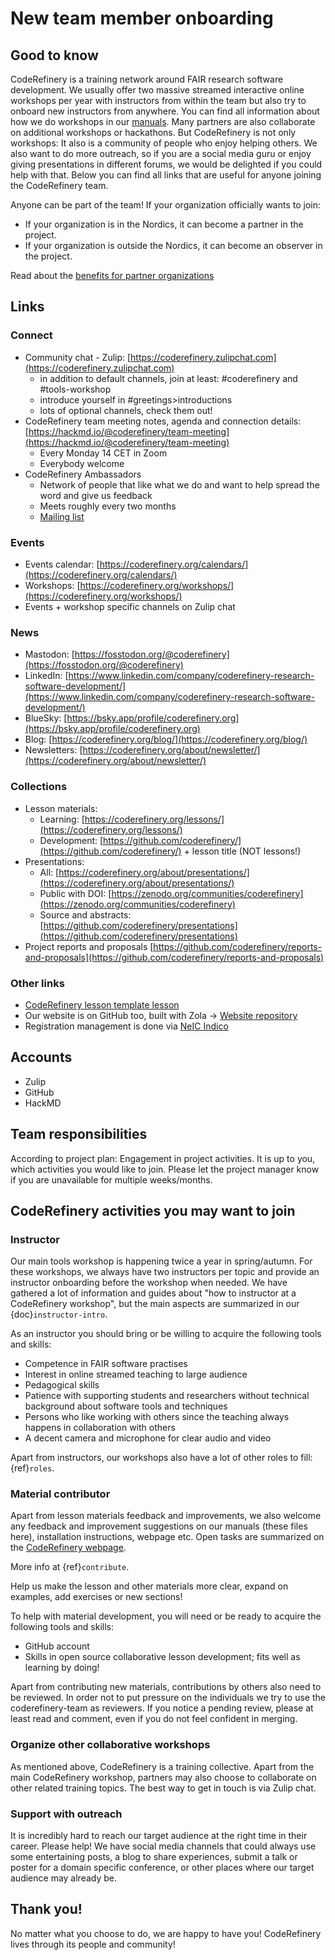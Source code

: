 # New team member onboarding 

## Good to know

CodeRefinery is a training network around FAIR research software development. We usually offer two massive streamed interactive online workshops per year with instructors from within the team but also try to onboard new instructors from anywhere. You can find all information about how we do workshops in our [manuals](https://coderefinery.github.io/manuals). Many partners are also collaborate on additional workshops or hackathons. But CodeRefinery is not only workshops: It also is a community of people who enjoy helping others. We also want to do more outreach, so if you are a social media guru or enjoy giving presentations in different forums, we would be delighted if you could help with that. Below you can find all links that are useful for anyone joining the CodeRefinery team.

Anyone can be part of the team! If your organization officially wants to join:
- If your organization is in the Nordics, it can become a partner in the project. 
- If your organization is outside the Nordics, it can become an observer in the project. 

Read about the [benefits for partner organizations](https://github.com/coderefinery/reports-and-proposals/blob/main/phase-4-proposal/info_for_new_organizations.md)


## Links

### Connect

- Community chat - Zulip: [https://coderefinery.zulipchat.com](https://coderefinery.zulipchat.com)
    - in addition to default channels, join at least: #coderefinery and #tools-workshop
    - introduce yourself in #greetings>introductions
    - lots of optional channels, check them out!
- CodeRefinery team meeting notes, agenda and connection details: [https://hackmd.io/@coderefinery/team-meeting](https://hackmd.io/@coderefinery/team-meeting)
    - Every Monday 14 CET in Zoom
    - Everybody welcome
- CodeRefinery Ambassadors
    - Network of people that like what we do and want to help spread the word and give us feedback
    - Meets roughly every two months
    - [Mailing list](https://postit.csc.fi/sympa/subscribe/coderefinery-ambassadors/)

### Events

- Events calendar: [https://coderefinery.org/calendars/](https://coderefinery.org/calendars/)
- Workshops: [https://coderefinery.org/workshops/](https://coderefinery.org/workshops/)
- Events + workshop specific channels on Zulip chat

### News 

- Mastodon: [https://fosstodon.org/@coderefinery](https://fosstodon.org/@coderefinery)
- LinkedIn: [https://www.linkedin.com/company/coderefinery-research-software-development/](https://www.linkedin.com/company/coderefinery-research-software-development/)
- BlueSky: [https://bsky.app/profile/coderefinery.org](https://bsky.app/profile/coderefinery.org)
- Blog: [https://coderefinery.org/blog/](https://coderefinery.org/blog/)
- Newsletters: [https://coderefinery.org/about/newsletter/](https://coderefinery.org/about/newsletter/)

### Collections

- Lesson materials: 
    - Learning: [https://coderefinery.org/lessons/](https://coderefinery.org/lessons/)
    - Development: [https://github.com/coderefinery/](https://github.com/coderefinery/) + lesson title (NOT lessons!)
- Presentations: 
    - All: [https://coderefinery.org/about/presentations/](https://coderefinery.org/about/presentations/)
    - Public with DOI: [https://zenodo.org/communities/coderefinery](https://zenodo.org/communities/coderefinery)
    - Source and abstracts: [https://github.com/coderefinery/presentations](https://github.com/coderefinery/presentations)
- Project reports and proposals [https://github.com/coderefinery/reports-and-proposals](https://github.com/coderefinery/reports-and-proposals)

### Other links

- [CodeRefinery lesson template lesson](https://coderefinery.github.io/sphinx-lesson/)
- Our website is on GitHub too, built with Zola -> [Website repository](https://github.com/coderefinery/coderefinery.org)
- Registration management is done via [NeIC Indico](https://indico.neic.no)

## Accounts

- Zulip
- GitHub
- HackMD

## Team responsibilities

According to project plan: Engagement in project activities. 
It is up to you, which activities you would like to join. Please let the project manager know if you are unavailable for multiple weeks/months. 

## CodeRefinery activities you may want to join

###  Instructor

Our main tools workshop is happening twice a year in spring/autumn. For these workshops, we always have two instructors per topic and provide an instructor onboarding before the workshop when needed. We have gathered a lot of information and guides about "how to instructor at a CodeRefinery workshop", but the main aspects are summarized in our {doc}`instructor-intro`.

As an instructor you should bring or be willing to acquire the following tools and skills: 

- Competence in FAIR software practises
- Interest in online streamed teaching to large audience
- Pedagogical skills
- Patience with supporting students and researchers without technical background about software tools and techniques
- Persons who like working with others since the teaching always happens in collaboration with others
- A decent camera and microphone for clear audio and video

Apart from instructors, our workshops also have a lot of other roles to fill: {ref}`roles`. 

### Material contributor

Apart from lesson materials feedback and improvements, we also welcome any feedback and improvement suggestions on our manuals (these files here), installation instructions, webpage etc. Open tasks are summarized on the [CodeRefinery webpage](https://coderefinery.org/tasks/).

More info at {ref}`contribute`. 

Help us make the lesson and other materials more clear, expand on examples, add exercises or new sections!

To help with material development, you will need or be ready to acquire the following tools and skills: 

- GitHub account
- Skills in open source collaborative lesson development; fits well as learning by doing!

Apart from contributing new materials, contributions by others also need to be reviewed. 
In order not to put pressure on the individuals we try to use the coderefinery-team as reviewers. 
If you notice a pending review, please at least read and comment, even if you do not feel confident in merging.  

### Organize other collaborative workshops

As mentioned above, CodeRefinery is a training collective. Apart from the main CodeRefinery workshop, partners may also choose to collaborate on other related training topics. The best way to get in touch is via Zulip chat. 

### Support with outreach

It is incredibly hard to reach our target audience at the right time in their career. Please help! 
We have social media channels that could always use some entertaining posts, a blog to share experiences, submit a talk or poster for a domain specific conference, or other places where our target audience may already be. 

## Thank you!

No matter what you choose to do, we are happy to have you!
CodeRefinery lives through its people and community!

